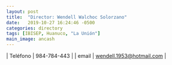 ```yaml
---
layout: post
title:  "Director: Wendell Walchoc Solorzano"
date:   2019-10-27 16:24:46 -0500
categories: directory
tags: [IBISEP, Huanuco, "La Unión"]
main_image: ancash
---
```


| Teléfono  | 984-784-443 |
| email     | wendell.1953@hotmail.com |

